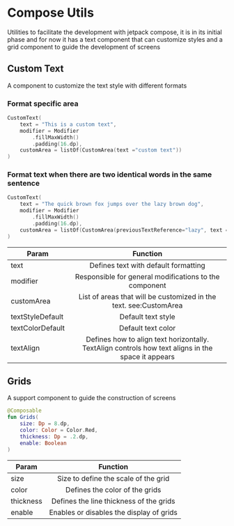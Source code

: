 # Compose Utils

Utilities to facilitate the development with jetpack compose, it is in its initial phase and for now it has a text component that can customize styles and a grid component to guide the development of screens

## Custom Text
A component to customize the text style with different formats

### Format specific area

```Kotlin
CustomText(
    text = "This is a custom text",
    modifier = Modifier
        .fillMaxWidth()
        .padding(16.dp),
    customArea = listOf(CustomArea(text ="custom text"))
)
```

### Format text when there are two identical words in the same sentence

```Kotlin
CustomText(
    text = "The quick brown fox jumps over the lazy brown dog",
    modifier = Modifier
        .fillMaxWidth()
        .padding(16.dp),
    customArea = listOf(CustomArea(previousTextReference="lazy", text ="brown"))
)
```

| Param            |                                              Function                                              |
|------------------|:--------------------------------------------------------------------------------------------------:|
| text             |                                Defines text with default formatting                                |
| modifier         |                       Responsible for general modifications to the component                       |
| customArea       |                 List of areas that will be customized in the text. see:CustomArea                  |
| textStyleDefault |                                         Default text style                                         |
| textColorDefault |                                         Default text color                                         |
| textAlign        | Defines how to align text horizontally. TextAlign controls how text aligns in the space it appears |

## Grids
A support component to guide the construction of screens

```Kotlin
@Composable
fun Grids(
    size: Dp = 8.dp,
    color: Color = Color.Red,
    thickness: Dp = .2.dp,
    enable: Boolean
) 
```

| Param     |                  Function                  |
|-----------|:------------------------------------------:|
| size      |    Size to define the scale of the grid    |
| color     |       Defines the color of the grids       |
| thickness |  Defines the line thickness of the grids   |
| enable    |  Enables or disables the display of grids  |